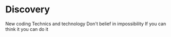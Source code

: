 # Discovery
New coding Technics and technology
Don't belief in impossibility
If you can think it you can do it
